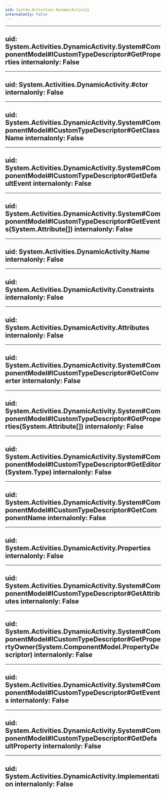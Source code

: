```yaml
---
uid: System.Activities.DynamicActivity
internalonly: False
---
```


---
uid: System.Activities.DynamicActivity.System#ComponentModel#ICustomTypeDescriptor#GetProperties
internalonly: False
---

---
uid: System.Activities.DynamicActivity.#ctor
internalonly: False
---

---
uid: System.Activities.DynamicActivity.System#ComponentModel#ICustomTypeDescriptor#GetClassName
internalonly: False
---

---
uid: System.Activities.DynamicActivity.System#ComponentModel#ICustomTypeDescriptor#GetDefaultEvent
internalonly: False
---

---
uid: System.Activities.DynamicActivity.System#ComponentModel#ICustomTypeDescriptor#GetEvents(System.Attribute[])
internalonly: False
---

---
uid: System.Activities.DynamicActivity.Name
internalonly: False
---

---
uid: System.Activities.DynamicActivity.Constraints
internalonly: False
---

---
uid: System.Activities.DynamicActivity.Attributes
internalonly: False
---

---
uid: System.Activities.DynamicActivity.System#ComponentModel#ICustomTypeDescriptor#GetConverter
internalonly: False
---

---
uid: System.Activities.DynamicActivity.System#ComponentModel#ICustomTypeDescriptor#GetProperties(System.Attribute[])
internalonly: False
---

---
uid: System.Activities.DynamicActivity.System#ComponentModel#ICustomTypeDescriptor#GetEditor(System.Type)
internalonly: False
---

---
uid: System.Activities.DynamicActivity.System#ComponentModel#ICustomTypeDescriptor#GetComponentName
internalonly: False
---

---
uid: System.Activities.DynamicActivity.Properties
internalonly: False
---

---
uid: System.Activities.DynamicActivity.System#ComponentModel#ICustomTypeDescriptor#GetAttributes
internalonly: False
---

---
uid: System.Activities.DynamicActivity.System#ComponentModel#ICustomTypeDescriptor#GetPropertyOwner(System.ComponentModel.PropertyDescriptor)
internalonly: False
---

---
uid: System.Activities.DynamicActivity.System#ComponentModel#ICustomTypeDescriptor#GetEvents
internalonly: False
---

---
uid: System.Activities.DynamicActivity.System#ComponentModel#ICustomTypeDescriptor#GetDefaultProperty
internalonly: False
---

---
uid: System.Activities.DynamicActivity.Implementation
internalonly: False
---
